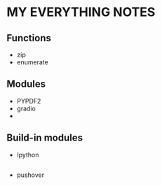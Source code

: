 # MY EVERYTHING NOTES 
## Functions 
- zip
- enumerate

## Modules 
- PYPDF2
- gradio
- 

## Build-in modules
- Ipython 

## 
-  pushover 

